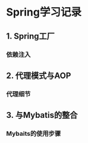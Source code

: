 # Spring学习记录

## 1. Spring工厂

### 依赖注入

## 2. 代理模式与AOP

### 代理细节

## 3. 与Mybatis的整合

### Mybaits的使用步骤